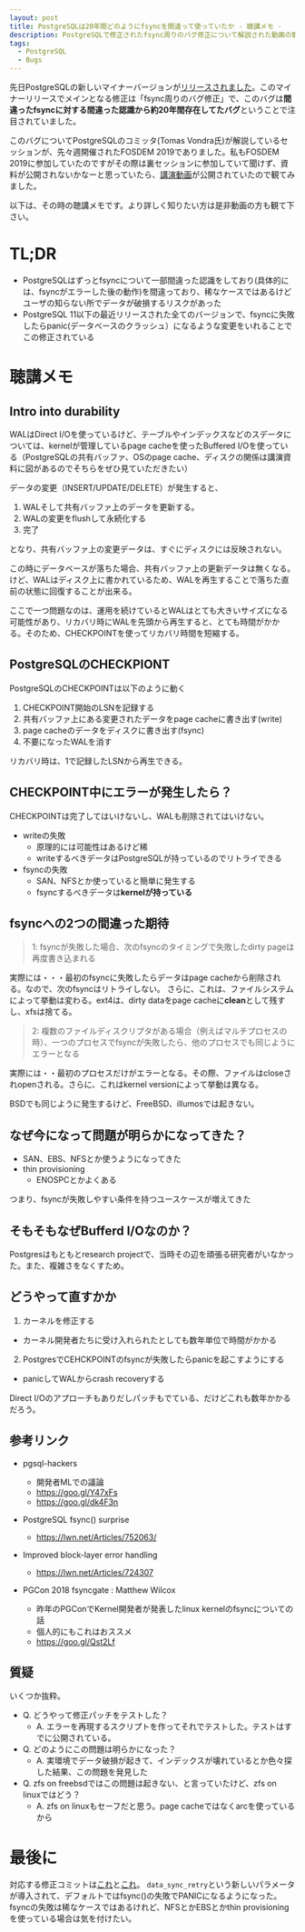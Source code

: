 ```yaml
---
layout: post
title: PostgreSQLは20年間どのようにfsyncを間違って使っていたか - 聴講メモ -
description: PostgreSQLで修正されたfsync周りのバグ修正について解説された動画の聴講メモ。
tags:
  - PostgreSQL
  - Bugs
---
```


先日PostgreSQLの新しいマイナーバージョンが[リリースされました](https://www.postgresql.org/about/news/1920/)。このマイナーリリースでメインとなる修正は「fsync周りのバグ修正」で、このバグは**間違ったfsyncに対する間違った認識から約20年間存在してたバグ**ということで注目されていました。

このバグについてPostgreSQLのコミッタ(Tomas Vondra氏)が解説しているセッションが、先々週開催されたFOSDEM 2019でありました。私もFOSDEM 2019に参加していたのですがその際は裏セッションに参加していて聞けず、資料が公開されないかなーと思っていたら、[講演動画](https://fosdem.org/2019/schedule/event/postgresql_fsync/)が公開されていたので観てみました。

以下は、その時の聴講メモです。より詳しく知りたい方は是非動画の方も観て下さい。

# TL;DR

* PostgreSQLはずっとfsyncについて一部間違った認識をしており(具体的には、fsyncがエラーした後の動作)を間違っており、稀なケースではあるけどユーザの知らない所でデータが破損するリスクがあった
* PostgreSQL 11以下の最近リリースされた全てのバージョンで、fsyncに失敗したらpanic(データベースのクラッシュ）になるような変更をいれることでこの修正されている

# 聴講メモ

## Intro into durability

WALはDirect I/Oを使っているけど、テーブルやインデックスなどのスデータについては、kernelが管理しているpage cacheを使ったBuffered I/Oを使っている（PostgreSQLの共有バッファ、OSのpage cache、ディスクの関係は講演資料に図があるのでそちらをぜひ見ていただきたい）

データの変更（INSERT/UPDATE/DELETE）が発生すると、

1. WALそして共有バッファ上のデータを更新する。
2. WALの変更をflushして永続化する
3. 完了

となり、共有バッファ上の変更データは、すぐにディスクには反映されない。

この時にデータベースが落ちた場合、共有バッファ上の更新データは無くなる。けど、WALはディスク上に書かれているため、WALを再生することで落ちた直前の状態に回復することが出来る。

ここで一つ問題なのは、運用を続けているとWALはとても大きいサイズになる可能性があり、リカバリ時にWALを先頭から再生すると、とても時間がかかる。そのため、CHECKPOINTを使ってリカバリ時間を短縮する。

## PostgreSQLのCHECKPIONT
PostgreSQLのCHECKPOINTは以下のように動く

1. CHECKPOINT開始のLSNを記録する
2. 共有バッファ上にある変更されたデータをpage cacheに書き出す(write)
3. page cacheのデータをディスクに書き出す(fsync)
4. 不要になったWALを消す

リカバリ時は、1で記録したLSNから再生できる。

## CHECKPOINT中にエラーが発生したら？

CHECKPOINTは完了してはいけないし、WALも削除されてはいけない。

* writeの失敗
  * 原理的には可能性はあるけど稀
  * writeするべきデータはPostgreSQLが持っているのでリトライできる
* fsyncの失敗
  * SAN、NFSとか使っていると簡単に発生する
  * fsyncするべきデータは**kernelが持っている**

## fsyncへの2つの間違った期待

>1: fsyncが失敗した場合、次のfsyncのタイミングで失敗したdirty pageは再度書き込まれる

実際には・・・最初のfsyncに失敗したらデータはpage cacheから削除される。なので、次のfsyncはリトライしない。
さらに、これは、ファイルシステムによって挙動は変わる。ext4は、dirty dataをpage cacheに**clean**として残すし、xfsは捨てる。

>2: 複数のファイルディスクリプタがある場合（例えばマルチプロセスの時）、一つのプロセスでfsyncが失敗したら、他のプロセスでも同じようにエラーとなる

実際には・・最初のプロセスだけがエラーとなる。その際、ファイルはcloseされopenされる。さらに、これはkernel versionによって挙動は異なる。

BSDでも同じように発生するけど、FreeBSD、illumosでは起きない。

## なぜ今になって問題が明らかになってきた？

* SAN、EBS、NFSとか使うようになってきた
* thin provisioning
  * ENOSPCとかよくある

つまり、fsyncが失敗しやすい条件を持つユースケースが増えてきた

## そもそもなぜBufferd I/Oなのか？

Postgresはもともとresearch projectで、当時その辺を頑張る研究者がいなかった。また、複雑さをなくすため。

## どうやって直すかか
1. カーネルを修正する
  * カーネル開発者たちに受け入れられたとしても数年単位で時間がかかる
2. PostgresでCEHCKPOINTのfsyncが失敗したらpanicを起こすようにする
  * panicしてWALからcrash recoveryする

Direct I/Oのアプローチもありだしパッチもでている、だけどこれも数年かかるだろう。

## 参考リンク

* pgsql-hackers
  * 開発者MLでの議論
  * https://goo.gl/Y47xFs
  * https://goo.gl/dk4F3n

* PostgreSQL fsync() surprise
  * https://lwn.net/Articles/752063/

* Improved block-layer error handling
  * https://lwn.net/Articles/724307

* PGCon 2018 fsyncgate : Matthew Wilcox
  * 昨年のPGConでKernel開発者が発表したlinux kernelのfsyncについての話
  * 個人的にもこれはおススメ
  * https://goo.gl/Qst2Lf

## 質疑

いくつか抜粋。

* Q. どうやって修正パッチをテストした？
  * A. エラーを再現するスクリプトを作ってそれでテストした。テストはすでに公開されている。
* Q. どのようにこの問題は明らかになった？
  * A. 実環境でデータ破損が起きて、インデックスが壊れているとか色々探した結果、この問題を発見した
* Q. zfs on freebsdではこの問題は起きない、と言っていたけど、zfs on linuxではどう？
  * A. zfs on linuxもセーフだと思う。page cacheではなくarcを使っているから

# 最後に
対応する修正コミットは[これ](https://git.postgresql.org/gitweb/?p=postgresql.git;a=commit;h=9ccdd7f66e3324d2b6d3dec282cfa9ff084083f1)と[これ](https://git.postgresql.org/gitweb/?p=postgresql.git;a=commit;h=1556cb2fc5c774c3f7390dd6fb19190ee0c73f8b)。
`data_sync_retry`という新しいパラメータが導入されて、デフォルトではfsync()の失敗でPANICになるようになった。fsyncの失敗は稀なケースではあるけれど、NFSとかEBSとかthin provisioningを使っている場合は気を付けたい。
